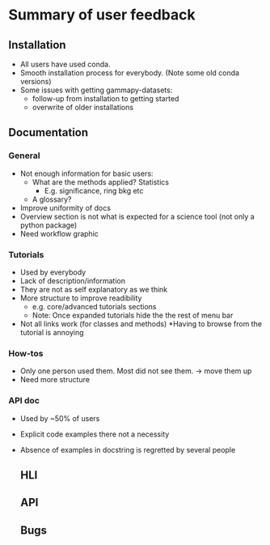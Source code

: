 # Summary of user feedback 

## Installation

- All users have used conda. 
- Smooth installation process for everybody. (Note some old conda versions)
- Some issues with getting gammapy-datasets: 
  * follow-up from installation to getting started
  * overwrite of older installations
  
## Documentation

### General
- Not enough information for basic users:
  * What are the methods applied? Statistics
    * E.g. significance, ring bkg etc
  * A glossary?
- Improve uniformity of docs
- Overview section is not what is expected for a science tool (not only a python package)
- Need workflow graphic

### Tutorials
- Used by everybody
- Lack of description/information
- They are not as self explanatory as we think
- More structure to improve readibility
  * e.g. core/advanced tutorials sections
  * Note: Once expanded tutorials hide the the rest of menu bar
- Not all links work (for classes and methods)
  *Having to browse from the tutorial is annoying 

### How-tos
- Only one person used them. Most did not see them. -> move them up
- Need more structure

### API doc 
- Used by ~50% of users
- Explicit code examples there not a necessity
- Absence of examples in docstring is regretted by several people

  ## HLI
  
  ## API
  
  ## Bugs
  
  
